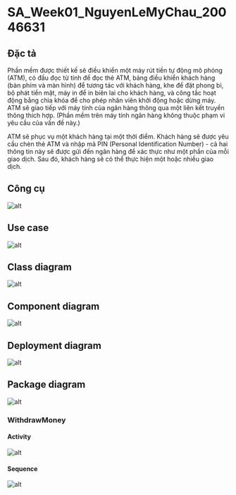 # SA_Week01_NguyenLeMyChau_20046631

## Đặc tả
Phần mềm được thiết kế sẽ điều khiển một máy rút tiền tự động mô phỏng (ATM), có đầu đọc từ tính để đọc thẻ ATM, bảng điều khiển khách hàng (bàn phím và màn hình) để tương tác với khách hàng, khe để đặt phong bì, bộ phát tiền mặt, máy in để in biên lai cho khách hàng, và công tắc hoạt động bằng chìa khóa để cho phép nhân viên khởi động hoặc dừng máy. ATM sẽ giao tiếp với máy tính của ngân hàng thông qua một liên kết truyền thông thích hợp. (Phần mềm trên máy tính ngân hàng không thuộc phạm vi yêu cầu của vấn đề này.)

ATM sẽ phục vụ một khách hàng tại một thời điểm. Khách hàng sẽ được yêu cầu chèn thẻ ATM và nhập mã PIN (Personal Identification Number) - cả hai thông tin này sẽ được gửi đến ngân hàng để xác thực như một phần của mỗi giao dịch. Sau đó, khách hàng sẽ có thể thực hiện một hoặc nhiều giao dịch.

## Công cụ
![alt](/images/tool.jpg)

## Use case
![alt](/images/Bank.jpg)

## Class diagram
![alt](/images/Bank1.jpg)

## Component diagram
![alt](/images/Bank2.jpg)

## Deployment diagram
![alt](/images/Bank3.jpg)

## Package diagram
![alt](/images/Bank4.jpg)

### WithdrawMoney
#### Activity
![alt](/images/WithdrawMoney1.jpg)

#### Sequence
![alt](/images/WithdrawMoney.jpg)


